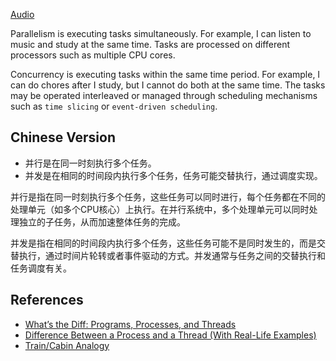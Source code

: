 [Audio](http://cdn.kamacoder.com/67fb5a05ef5f0-67fb5a05edcda.webm)

Parallelism is executing tasks simultaneously. For example, I can listen to music and study at the same time.
Tasks are processed on different processors such as multiple CPU cores.

Concurrency is executing tasks within the same time period. 
For example, I can do chores after I study, but I cannot do both at the same time.
The tasks may be operated interleaved or managed through scheduling mechanisms such as `time slicing` or `event-driven scheduling`.




## Chinese Version

- 并行是在同一时刻执行多个任务。
- 并发是在相同的时间段内执行多个任务，任务可能交替执行，通过调度实现。

并行是指在同一时刻执行多个任务，这些任务可以同时进行，每个任务都在不同的处理单元（如多个CPU核心）上执行。在并行系统中，多个处理单元可以同时处理独立的子任务，从而加速整体任务的完成。

并发是指在相同的时间段内执行多个任务，这些任务可能不是同时发生的，而是交替执行，通过时间片轮转或者事件驱动的方式。并发通常与任务之间的交替执行和任务调度有关。


## References
- [What’s the Diff: Programs, Processes, and Threads](https://www.backblaze.com/blog/whats-the-diff-programs-processes-and-threads/)
- [Difference Between a Process and a Thread (With Real-Life Examples)](https://medium.com/@i.vikash/difference-between-a-process-and-a-thread-with-real-life-examples-deeaed6b27f8)
- [Train/Cabin Analogy](https://www.zhihu.com/question/25532384/answer/411179772)
